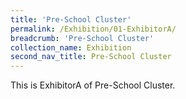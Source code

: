 ```yaml
---
title: 'Pre-School Cluster'
permalink: /Exhibition/01-ExhibitorA/
breadcrumb: 'Pre-School Cluster'
collection_name: Exhibition
second_nav_title: Pre-School Cluster
---
```


<div>
This is ExhibitorA of Pre-School Cluster.
</div>
